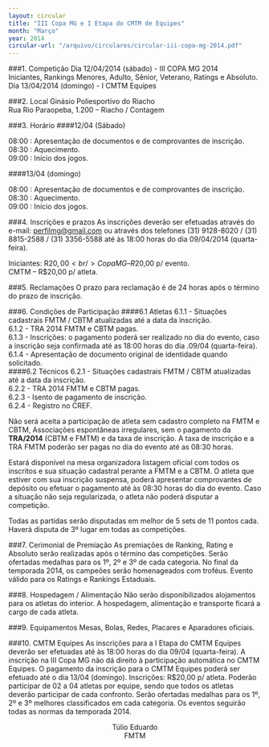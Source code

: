 ```yaml
---
layout: circular
title: "III Copa MG e I Etapa do CMTM de Equipes"
month: "Março"
year: 2014
circular-url: "/arquivo/circulares/circular-iii-copa-mg-2014.pdf"
---
```


###1. Competição
Dia 12/04/2014 (sábado) - III COPA MG 2014 <br/>
Iniciantes, Rankings Menores, Adulto, Sênior, Veterano, Ratings e Absoluto.<br/>
Dia 13/04/2014 (domingo) - I CMTM Equipes

###2. Local
Ginásio Poliesportivo do Riacho<br/>
Rua Rio Paraopeba, 1.200 – Riacho / Contagem

###3. Horário
####12/04 (Sábado)

08:00 : Apresentação de documentos e de comprovantes de inscrição.<br/>
08:30 : Aquecimento. <br/>
09:00 : Início dos jogos. <br/>

####13/04 (domingo)

08:00 : Apresentação de documentos e de comprovantes de inscrição. <br/>
08:30 : Aquecimento. <br/>
09:00 : Início dos jogos. <br/>

###4. Inscrições e prazos
As inscrições deverão ser efetuadas através do e-mail: perfilmg@gmail.com ou
através dos telefones (31) 9128-8020 / (31) 8815-2588 / (31) 3356-5588 até às
18:00 horas do dia 09/04/2014 (quarta-feira).<br/>

Iniciantes: R$20,00<br/>
Copa MG – R$20,00 p/ evento.<br/>
CMTM – R$20,00 p/ atleta.<br/>

###5. Reclamações
O prazo para reclamação é de 24 horas após o término do prazo de inscrição.

###6. Condições de Participação
####6.1 Atletas
  6.1.1 - Situações cadastrais FMTM / CBTM atualizadas até a data da inscrição.<br/>
  6.1.2 - TRA 2014 FMTM e CBTM pagas.<br/>
  6.1.3 - Inscrições: o pagamento poderá ser realizado no dia do evento, caso a inscrição seja confirmada até as 18:00 horas do dia .09/04 (quarta-feira). <br/>
  6.1.4 - Apresentação de documento original de identidade quando solicitado. <br/>
####6.2 Técnicos
  6.2.1 - Situações cadastrais FMTM / CBTM atualizadas até a data da inscrição.<br/>
  6.2.2 - TRA 2014 FMTM e CBTM pagas. <br/>
  6.2.3 - Isento de pagamento de inscrição. <br/>
  6.2.4 - Registro no CREF. <br/>

Não será aceita a participação de atleta sem cadastro completo na FMTM e
CBTM, Associações espontâneas irregulares, sem o pagamento da <b>TRA/2014</b>
(CBTM e FMTM) e da taxa de inscrição. A taxa de inscrição e a TRA FMTM
poderão ser pagas no dia do evento até as 08:30 horas.

Estará disponível na mesa organizadora listagem oficial com todos os inscritos e
sua situação cadastral perante a FMTM e a CBTM. O atleta que estiver com sua
inscrição suspensa, poderá apresentar comprovantes de depósito ou efetuar o
pagamento até às 08:30 horas do dia do evento. Caso a situação não seja
regularizada, o atleta não poderá disputar a competição.

Todas as partidas serão disputadas em melhor de 5 sets de 11 pontos cada.
Haverá disputa de 3º lugar em todas as competições.

###7. Cerimonial de Premiação
As premiações de Ranking, Rating e Absoluto serão realizadas após o término
das competições. Serão ofertadas medalhas para os 1º, 2º e 3º de cada
categoria. No final da temporada 2014, os campeões serão homenageados com
troféus. Evento válido para os Ratings e Rankings Estaduais.

###8. Hospedagem / Alimentação
Não serão disponibilizados alojamentos para os atletas do interior.
A hospedagem, alimentação e transporte ficará a cargo de cada atleta.

###9. Equipamentos
Mesas, Bolas, Redes, Placares e Aparadores oficiais.

###10. CMTM Equipes
As inscrições para a I Etapa do CMTM Equipes deverão ser efetuadas até às
18:00 horas do dia 09/04 (quarta-feira). A inscrição na III Copa MG não dá
direito à participação automática no CMTM Equipes. O pagamento da inscrição
para o CMTM Equipes poderá ser efetuado até o dia 13/04 (domingo).
Inscrições: R$20,00 p/ atleta. Poderão participar de 02 a 04 atletas por equipe,
sendo que todos os atletas deverão participar de cada confronto. Serão
ofertadas medalhas para os 1º, 2º e 3º melhores classificados em cada
categoria. Os eventos seguirão todas as normas da temporada 2014.

<center>
  Túlio Eduardo <br/>
  FMTM
</center>
